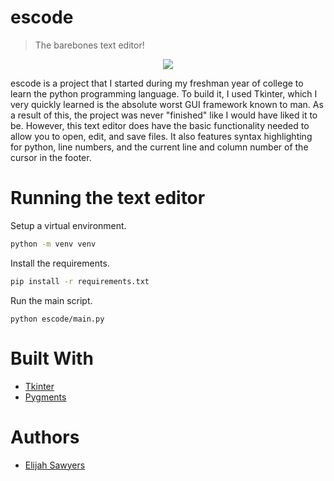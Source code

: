 # escode
> The barebones text editor! 

<p align="center">
  <img src="https://raw.githubusercontent.com/elijahsawyers/escode/master/Demo.png" />
</p>

escode is a project that I started during my freshman year of college to learn the python programming language. To build it, I used Tkinter, which I very quickly learned is the absolute worst GUI framework known to man. As a result of this, the project was never "finished" like I would have liked it to be. However, this text editor does have the basic functionality needed to allow you to open, edit, and save files. It also features syntax highlighting for python, line numbers, and the current line and column number of the cursor in the footer.

# Running the text editor

Setup a virtual environment.

```sh
python -m venv venv
```

Install the requirements.

```sh
pip install -r requirements.txt
```

Run the main script.

```
python escode/main.py
```

# Built With
* [Tkinter](https://wiki.python.org/moin/TkInter)
* [Pygments](http://pygments.org/)

# Authors
* [Elijah Sawyers](https://github.com/elijahsawyers)
